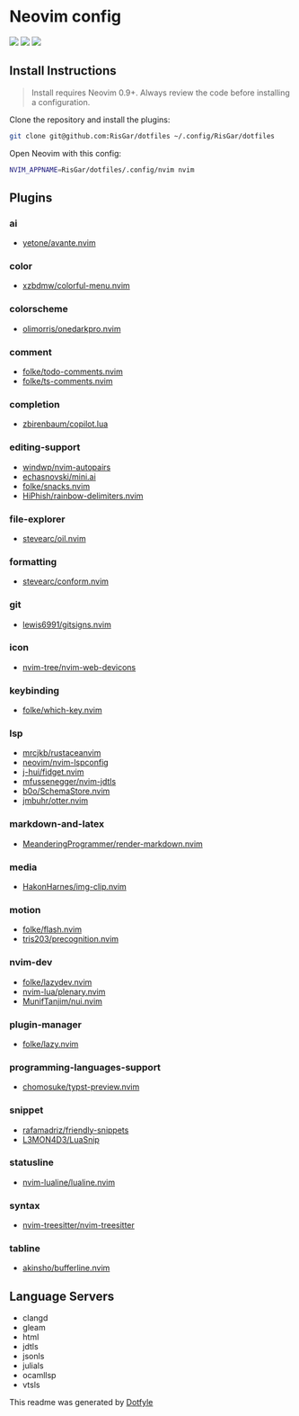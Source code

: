 # Neovim config

<a href="https://dotfyle.com/RisGar/dotfiles-config-nvim"><img src="https://dotfyle.com/RisGar/dotfiles-config-nvim/badges/plugins?style=flat" /></a>
<a href="https://dotfyle.com/RisGar/dotfiles-config-nvim"><img src="https://dotfyle.com/RisGar/dotfiles-config-nvim/badges/leaderkey?style=flat" /></a>
<a href="https://dotfyle.com/RisGar/dotfiles-config-nvim"><img src="https://dotfyle.com/RisGar/dotfiles-config-nvim/badges/plugin-manager?style=flat" /></a>

## Install Instructions

> Install requires Neovim 0.9+. Always review the code before installing a configuration.

Clone the repository and install the plugins:

```sh
git clone git@github.com:RisGar/dotfiles ~/.config/RisGar/dotfiles
```

Open Neovim with this config:

```sh
NVIM_APPNAME=RisGar/dotfiles/.config/nvim nvim
```

## Plugins

### ai

- [yetone/avante.nvim](https://dotfyle.com/plugins/yetone/avante.nvim)

### color

- [xzbdmw/colorful-menu.nvim](https://dotfyle.com/plugins/xzbdmw/colorful-menu.nvim)

### colorscheme

- [olimorris/onedarkpro.nvim](https://dotfyle.com/plugins/olimorris/onedarkpro.nvim)

### comment

- [folke/todo-comments.nvim](https://dotfyle.com/plugins/folke/todo-comments.nvim)
- [folke/ts-comments.nvim](https://dotfyle.com/plugins/folke/ts-comments.nvim)

### completion

- [zbirenbaum/copilot.lua](https://dotfyle.com/plugins/zbirenbaum/copilot.lua)

### editing-support

- [windwp/nvim-autopairs](https://dotfyle.com/plugins/windwp/nvim-autopairs)
- [echasnovski/mini.ai](https://dotfyle.com/plugins/echasnovski/mini.ai)
- [folke/snacks.nvim](https://dotfyle.com/plugins/folke/snacks.nvim)
- [HiPhish/rainbow-delimiters.nvim](https://dotfyle.com/plugins/HiPhish/rainbow-delimiters.nvim)

### file-explorer

- [stevearc/oil.nvim](https://dotfyle.com/plugins/stevearc/oil.nvim)

### formatting

- [stevearc/conform.nvim](https://dotfyle.com/plugins/stevearc/conform.nvim)

### git

- [lewis6991/gitsigns.nvim](https://dotfyle.com/plugins/lewis6991/gitsigns.nvim)

### icon

- [nvim-tree/nvim-web-devicons](https://dotfyle.com/plugins/nvim-tree/nvim-web-devicons)

### keybinding

- [folke/which-key.nvim](https://dotfyle.com/plugins/folke/which-key.nvim)

### lsp

- [mrcjkb/rustaceanvim](https://dotfyle.com/plugins/mrcjkb/rustaceanvim)
- [neovim/nvim-lspconfig](https://dotfyle.com/plugins/neovim/nvim-lspconfig)
- [j-hui/fidget.nvim](https://dotfyle.com/plugins/j-hui/fidget.nvim)
- [mfussenegger/nvim-jdtls](https://dotfyle.com/plugins/mfussenegger/nvim-jdtls)
- [b0o/SchemaStore.nvim](https://dotfyle.com/plugins/b0o/SchemaStore.nvim)
- [jmbuhr/otter.nvim](https://dotfyle.com/plugins/jmbuhr/otter.nvim)

### markdown-and-latex

- [MeanderingProgrammer/render-markdown.nvim](https://dotfyle.com/plugins/MeanderingProgrammer/render-markdown.nvim)

### media

- [HakonHarnes/img-clip.nvim](https://dotfyle.com/plugins/HakonHarnes/img-clip.nvim)

### motion

- [folke/flash.nvim](https://dotfyle.com/plugins/folke/flash.nvim)
- [tris203/precognition.nvim](https://dotfyle.com/plugins/tris203/precognition.nvim)

### nvim-dev

- [folke/lazydev.nvim](https://dotfyle.com/plugins/folke/lazydev.nvim)
- [nvim-lua/plenary.nvim](https://dotfyle.com/plugins/nvim-lua/plenary.nvim)
- [MunifTanjim/nui.nvim](https://dotfyle.com/plugins/MunifTanjim/nui.nvim)

### plugin-manager

- [folke/lazy.nvim](https://dotfyle.com/plugins/folke/lazy.nvim)

### programming-languages-support

- [chomosuke/typst-preview.nvim](https://dotfyle.com/plugins/chomosuke/typst-preview.nvim)

### snippet

- [rafamadriz/friendly-snippets](https://dotfyle.com/plugins/rafamadriz/friendly-snippets)
- [L3MON4D3/LuaSnip](https://dotfyle.com/plugins/L3MON4D3/LuaSnip)

### statusline

- [nvim-lualine/lualine.nvim](https://dotfyle.com/plugins/nvim-lualine/lualine.nvim)

### syntax

- [nvim-treesitter/nvim-treesitter](https://dotfyle.com/plugins/nvim-treesitter/nvim-treesitter)

### tabline

- [akinsho/bufferline.nvim](https://dotfyle.com/plugins/akinsho/bufferline.nvim)

## Language Servers

- clangd
- gleam
- html
- jdtls
- jsonls
- julials
- ocamllsp
- vtsls

This readme was generated by [Dotfyle](https://dotfyle.com)
